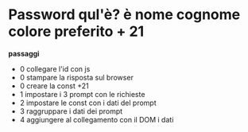 # Password qul'è? è nome cognome colore preferito + 21

**passaggi**

- 0 collegare l'id con js
- 0 stampare la risposta sul browser
- 0 creare la const +21
- 1 impostare i 3 prompt con le richieste
- 2 impostare le const con i dati del prompt
- 3 raggruppare i dati dei prompt
- 4 aggiungere al collegamento con il DOM i dati
